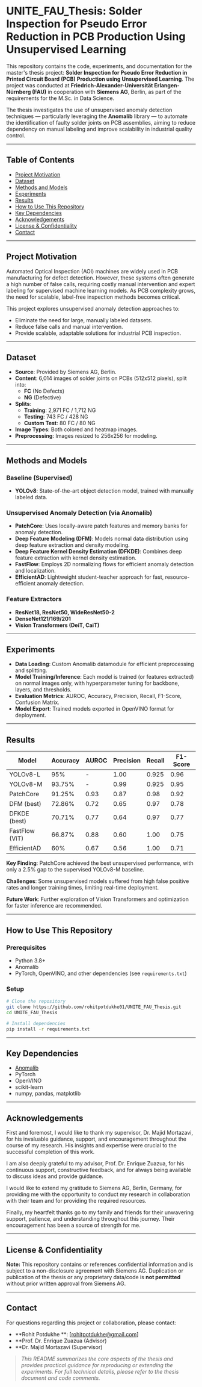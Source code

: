 # UNITE_FAU_Thesis: Solder Inspection for Pseudo Error Reduction in PCB Production Using Unsupervised Learning

This repository contains the code, experiments, and documentation for the master's thesis project: **Solder Inspection for Pseudo Error Reduction in Printed Circuit Board (PCB) Production using Unsupervised Learning**. The project was conducted at **Friedrich-Alexander-Universität Erlangen-Nürnberg (FAU)** in cooperation with **Siemens AG**, Berlin, as part of the requirements for the M.Sc. in Data Science.

The thesis investigates the use of unsupervised anomaly detection techniques — particularly leveraging the **Anomalib** library — to automate the identification of faulty solder joints on PCB assemblies, aiming to reduce dependency on manual labeling and improve scalability in industrial quality control.

---

## Table of Contents
- [Project Motivation](#project-motivation)
- [Dataset](#dataset)
- [Methods and Models](#methods-and-models)
- [Experiments](#experiments)
- [Results](#results)
- [How to Use This Repository](#how-to-use-this-repository)
- [Key Dependencies](#key-dependencies)
- [Acknowledgements](#acknowledgements)
- [License & Confidentiality](#license--confidentiality)
- [Contact](#contact)

---

## Project Motivation

Automated Optical Inspection (AOI) machines are widely used in PCB manufacturing for defect detection. However, these systems often generate a high number of false calls, requiring costly manual intervention and expert labeling for supervised machine learning models. As PCB complexity grows, the need for scalable, label-free inspection methods becomes critical.

This project explores unsupervised anomaly detection approaches to:
- Eliminate the need for large, manually labeled datasets.
- Reduce false calls and manual intervention.
- Provide scalable, adaptable solutions for industrial PCB inspection.

---

## Dataset

- **Source**: Provided by Siemens AG, Berlin.
- **Content**: 6,014 images of solder joints on PCBs (512x512 pixels), split into:
  - **FC** (No Defects)
  - **NG** (Defective)
- **Splits**:
  - **Training**: 2,971 FC / 1,712 NG
  - **Testing**: 743 FC / 428 NG
  - **Custom Test**: 80 FC / 80 NG
- **Image Types**: Both colored and heatmap images.
- **Preprocessing**: Images resized to 256x256 for modeling.

---

## Methods and Models

### Baseline (Supervised)
- **YOLOv8**: State-of-the-art object detection model, trained with manually labeled data.

### Unsupervised Anomaly Detection (via Anomalib)
- **PatchCore**: Uses locally-aware patch features and memory banks for anomaly detection.
- **Deep Feature Modeling (DFM)**: Models normal data distribution using deep feature extraction and density modeling.
- **Deep Feature Kernel Density Estimation (DFKDE)**: Combines deep feature extraction with kernel density estimation.
- **FastFlow**: Employs 2D normalizing flows for efficient anomaly detection and localization.
- **EfficientAD**: Lightweight student-teacher approach for fast, resource-efficient anomaly detection.

### Feature Extractors
- **ResNet18, ResNet50, WideResNet50-2**
- **DenseNet121/169/201**
- **Vision Transformers (DeiT, CaiT)**

---

## Experiments

- **Data Loading**: Custom Anomalib datamodule for efficient preprocessing and splitting.
- **Model Training/Inference**: Each model is trained (or features extracted) on normal images only, with hyperparameter tuning for backbone, layers, and thresholds.
- **Evaluation Metrics**: AUROC, Accuracy, Precision, Recall, F1-Score, Confusion Matrix.
- **Model Export**: Trained models exported in OpenVINO format for deployment.

---

## Results

| Model          | Accuracy | AUROC | Precision | Recall | F1-Score |
|----------------|----------|-------|-----------|--------|----------|
| YOLOv8-L       | 95%      | -     | 1.00      | 0.925  | 0.96     |
| YOLOv8-M       | 93.75%   | -     | 0.99      | 0.925  | 0.95     |
| PatchCore      | 91.25%   | 0.93  | 0.87      | 0.98   | 0.92     |
| DFM (best)     | 72.86%   | 0.72  | 0.65      | 0.97   | 0.78     |
| DFKDE (best)   | 70.71%   | 0.77  | 0.64      | 0.97   | 0.77     |
| FastFlow (ViT) | 66.87%   | 0.88  | 0.60      | 1.00   | 0.75     |
| EfficientAD    | 60%      | 0.67  | 0.56      | 1.00   | 0.71     |

**Key Finding**: PatchCore achieved the best unsupervised performance, with only a 2.5% gap to the supervised YOLOv8-M baseline.

**Challenges**: Some unsupervised models suffered from high false positive rates and longer training times, limiting real-time deployment.

**Future Work**: Further exploration of Vision Transformers and optimization for faster inference are recommended.

---

## How to Use This Repository

### Prerequisites
- Python 3.8+
- Anomalib
- PyTorch, OpenVINO, and other dependencies (see `requirements.txt`)

### Setup
```bash
# Clone the repository
git clone https://github.com/rohitpotdukhe01/UNITE_FAU_Thesis.git
cd UNITE_FAU_Thesis

# Install dependencies
pip install -r requirements.txt
```

---

## Key Dependencies

- [Anomalib](https://github.com/openvinotoolkit/anomalib)
- PyTorch
- OpenVINO
- scikit-learn
- numpy, pandas, matplotlib

---

## Acknowledgements

First and foremost, I would like to thank my supervisor, Dr. Majid Mortazavi, for his invaluable guidance, support, and encouragement throughout the course of my research. His insights and expertise were crucial to the successful completion of this work. 

I am also deeply grateful to my advisor, Prof. Dr. Enrique Zuazua, for his continuous support, constructive feedback, and for always being available to discuss ideas and provide guidance. 

I would like to extend my gratitude to Siemens AG, Berlin, Germany, for providing me with the opportunity to conduct my research in collaboration with their team and for providing the required resources. 

Finally, my heartfelt thanks go to my family and friends for their unwavering support, patience, and understanding throughout this journey. Their encouragement has been a source of strength for me.

---

## License & Confidentiality

**Note:** This repository contains or references confidential information and is subject to a non-disclosure agreement with Siemens AG. Duplication or publication of the thesis or any proprietary data/code is **not permitted** without prior written approval from Siemens AG.

---

## Contact

For questions regarding this project or collaboration, please contact:

- **Rohit Potdukhe **: [rohitpotdukhe@gmail.com]
- **Prof. Dr. Enrique Zuazua (Advisor)
- **Dr. Majid Mortazavi (Supervisor)

> *This README summarizes the core aspects of the thesis and provides practical guidance for reproducing or extending the experiments. For full technical details, please refer to the thesis document and code comments.*